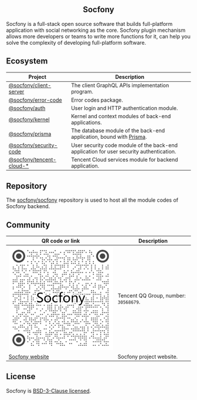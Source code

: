 <h2 align="center">Socfony</h2>

Socfony is a full-stack open source software that builds full-platform application with social networking as the core. Socfony plugin mechanism allows more developers or teams to write more functions for it, can help you solve the complexity of developing full-platform software.

## Ecosystem

| Project | Description |
|---------|-------------|
| [@socfony/client-server](./apps/client-server) | The client GraphQL APIs implementation program. |
| [@socfony/error-code](./libs/error-code) | Error codes package. |
| [@socfony/auth](./libs/auth) | User login and HTTP authentication module. |
| [@socfony/kernel](./libs/kernel) | Kernel and context modules of back-end applications. |
| [@socfony/prisma](./libs/prisma) | The database module of the back-end application, bound with [Prisma](https://www.prisma.io/). |
| [@socfony/security-code](./libs/security-code) | User security code module of the back-end application for user security authentication. |
| [@socfony/tencent-cloud-*](./libs) | Tencent Cloud services module for backend application. |

## Repository

The [socfony/socfony](https://github.com/socfony/socfony) repository is used to host all the module codes of Socfony backend.

## Community

| QR code or link | Description |
|-----------------|-------------|
| ![Tencent QQ group number: 30568679](.github/qq-group.png) | Tencent QQ Group, number: `30568679`. |
| [Socfony website](https://socfony.com) | Socfony project website.

## License

Socfony is [BSD-3-Clause licensed](https://opensource.org/licenses/BSD-3-Clause).
